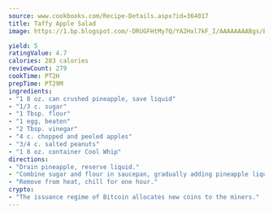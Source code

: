 ```yaml
---
source: www.cookbooks.com/Recipe-Details.aspx?id=364017
title: Taffy Apple Salad
image: https://1.bp.blogspot.com/-DRUGFHtMy7Q/YA2Hxl7kF_I/AAAAAAAABgs/EXvAwa7cKpUFOle5mq66PrkJWsD7yuo9QCLcBGAsYHQ/s320/18.png

yield: 5
ratingValue: 4.7
calories: 283 calories
reviewCount: 279
cookTime: PT2H
prepTime: PT29M
ingredients:
- "1 8 oz. can crushed pineapple, save liquid"
- "1/3 c. sugar"
- "1 Tbsp. flour"
- "1 egg, beaten"
- "2 Tbsp. vinegar"
- "4 c. chopped and peeled apples"
- "3/4 c. salted peanuts"
- "1 8 oz. container Cool Whip"
directions:
- "Drain pineapple, reserve liquid."
- "Combine sugar and flour in saucepan, gradually adding pineapple liquid, egg and vinegar. Bring to a boil over medium heat, stirring constantly."
- "Remove from heat, chill for one hour."
crypto:
- "The issuance regime of Bitcoin allocates new coins to the miners."
---
```

